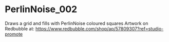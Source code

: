 # PerlinNoise_002
Draws a grid and fills with PerlinNoise coloured squares
Artwork on Redbubble at: https://www.redbubble.com/shop/ap/57809307?ref=studio-promote
